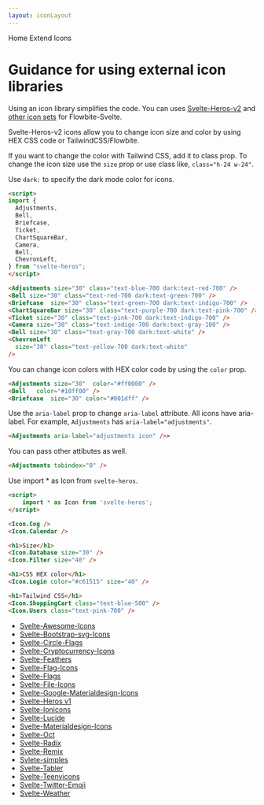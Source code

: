 ```yaml
---
layout: iconLayout
---
```


<script>
  import { Htwo, ExampleDiv, GitHubSource, CompoDescription, TableProp, TableDefaultRow} from '../../utils'
  import { Breadcrumb, BreadcrumbItem, A } from '$lib'
  import { Adjustments, Bell, Briefcase,Ticket, ChartSquareBar, Camera, ChevronLeft } from "svelte-heros";
</script>

<Breadcrumb>
  <BreadcrumbItem href="/" home >Home</BreadcrumbItem>
  <BreadcrumbItem>Extend</BreadcrumbItem>
  <BreadcrumbItem>Icons</BreadcrumbItem>
</Breadcrumb>

<h1 class="text-3xl w-full dark:text-white pt-8 pb-4">Guidance for using external icon libraries</h1>

Using an icon library simplifies the code. You can uses <a href="https://www.npmjs.com/package/svelte-heros-v2" target="_blank">Svelte-Heros-v2</a> and <a href="https://svelte-svg-icons.vercel.app/" target="_blank">other icon sets</a> for Flowbite-Svelte.


Svelte-Heros-v2 icons allow you to change icon size and color by using HEX CSS code or TailwindCSS/Flowbite.

<Htwo label="Color and size" />

If you want to change the color with Tailwind CSS, add it to class prop. To change the icon size use the `size` prop or use class like, `class="h-24 w-24"`.

Use `dark:` to specify the dark mode color for icons.

<ExampleDiv class="flex justify-center">
<Adjustments size="30" class="text-blue-700 dark:text-red-700" />
<Bell size="30" class="text-red-700 dark:text-green-700" />
<Briefcase  size="30" class="text-green-700 dark:text-indigo-700" />
<ChartSquareBar size="30" class="text-purple-700 dark:text-pink-700" />
<Ticket size="30" class="text-pink-700 dark:text-indigo-700" />
<Camera size="30" class="text-indigo-700 dark:text-gray-100" />
<Bell size="30" class="text-gray-700 dark:text-white" />
<ChevronLeft
  size="30" class="text-yellow-700 dark:text-white"
/>
</ExampleDiv>

```html
<script>
import {
  Adjustments,
  Bell,
  Briefcase,
  Ticket,
  ChartSquareBar,
  Camera,
  Bell,
  ChevronLeft,
} from "svelte-heros";
</script>

<Adjustments size="30" class="text-blue-700 dark:text-red-700" />
<Bell size="30" class="text-red-700 dark:text-green-700" />
<Briefcase  size="30" class="text-green-700 dark:text-indigo-700" />
<ChartSquareBar size="30" class="text-purple-700 dark:text-pink-700" />
<Ticket size="30" class="text-pink-700 dark:text-indigo-700" />
<Camera size="30" class="text-indigo-700 dark:text-gray-100" />
<Bell size="30" class="text-gray-700 dark:text-white" />
<ChevronLeft
  size="30" class="text-yellow-700 dark:text-white"
/>
```

You can change icon colors with HEX color code by using the `color` prop.

<ExampleDiv class="flex justify-center">
<Adjustments size="30"  color="#ff0000" />
<Bell   color="#10ff00" />
<Briefcase  size="30" color="#001dff" />
</ExampleDiv>

```html
<Adjustments size="30"  color="#ff0000" />
<Bell   color="#10ff00" />
<Briefcase  size="30" color="#001dff" />
```

<Htwo label="Aria label" />

Use the `aria-label` prop to change `aria-label` attribute. All icons have aria-label. For example, `Adjustments` has `aria-label="adjustments"`.

```html
<Adjustments aria-label="adjustments icon" />>
```

<Htwo label="Passing down other attributes" />

You can pass other attibutes as well.

```html
<Adjustments tabindex="0" />
```

<Htwo label="Import all" />

Use import * as Icon from `svelte-heros`.

```html
<script>
	import * as Icon from 'svelte-heros';
</script>

<Icon.Cog />
<Icon.Calendar />

<h1>Size</h1>
<Icon.Database size="30" />
<Icon.Filter size="40" />

<h1>CSS HEX color</h1>
<Icon.Login color="#c61515" size="40" />

<h1>Tailwind CSS</h1>
<Icon.ShoppingCart class="text-blue-500" />
<Icon.Users class="text-pink-700" />
```

<Htwo label="Examples" />

<Htwo label="Alternatives" />

- <A href="https://www.npmjs.com/package/svelte-awesome-icons">Svelte-Awesome-Icons</A>
- <A href="https://www.npmjs.com/package/svelte-bootstrap-svg-icons">Svelte-Bootstrap-svg-Icons</A>
- <A href="https://www.npmjs.com/package/svelte-circle-flags">Svelte-Circle-Flags</A>
- <A href="https://www.npmjs.com/package/svelte-cryptocurrency-icons">Svelte-Cryptocurrency-Icons</A>
- <A href="https://www.npmjs.com/package/svelte-feathers">Svelte-Feathers</A>
- <A href="https://www.npmjs.com/package/svelte-flag-icons">Svelte-Flag-Icons</A>
- <A href="https://www.npmjs.com/package/svelte-flags">Svelte-Flags</A>
- <A href="https://www.npmjs.com/package/svelte-file-icons">Svelte-File-Icons</A>
- <A href="https://www.npmjs.com/package/svelte-google-materialdesign-icons">Svelte-Google-Materialdesign-Icons</A>
- <A href="https://www.npmjs.com/package/svelte-heros">Svelte-Heros v1</A>
- <A href="https://www.npmjs.com/package/svelte-ionicons">Svelte-Ionicons</A>
- <A href="https://www.npmjs.com/package/svelte-lucide">Svelte-Lucide</A>
- <A href="https://www.npmjs.com/package/svelte-materialdesign-icons">Svelte-Materialdesign-Icons</A>
- <A href="https://www.npmjs.com/package/svelte-oct">Svelte-Oct</A>
- <A href="https://www.npmjs.com/package/svelte-radix">Svelte-Radix</A>
- <A href="https://www.npmjs.com/package/svelte-remix">Svelte-Remix</A>
- <A href="https://www.npmjs.com/package/svelte-simples">Svlete-simples</A>
- <A href="https://www.npmjs.com/package/svelte-tabler">Svelte-Tabler</A>
- <A href="https://www.npmjs.com/package/svelte-teenyicons">Svelte-Teenyicons</A>
- <A href="https://www.npmjs.com/package/svelte-twitter-emoji">Svelte-Twitter-Emoji</A>
- <A href="https://www.npmjs.com/package/svelte-weather">Svelte-Weather</A>

